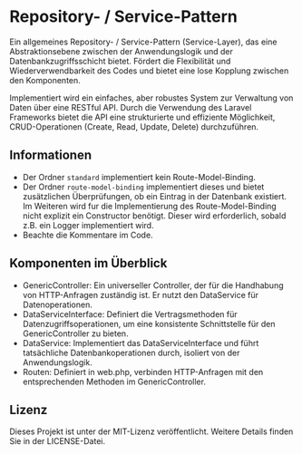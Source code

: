 # Repository- / Service-Pattern

Ein allgemeines Repository- / Service-Pattern (Service-Layer), das eine Abstraktionsebene zwischen der Anwendungslogik 
und der Datenbankzugriffsschicht bietet. Fördert die Flexibilität und Wiederverwendbarkeit des Codes und bietet eine
lose Kopplung zwischen den Komponenten.

Implementiert wird ein einfaches, aber robustes System zur Verwaltung von Daten über eine RESTful API. Durch die 
Verwendung des Laravel Frameworks bietet die API eine strukturierte und effiziente Möglichkeit, CRUD-Operationen 
(Create, Read, Update, Delete) durchzuführen.

## Informationen
- Der Ordner `standard` implementiert kein Route-Model-Binding.
- Der Ordner `route-model-binding` implementiert dieses und bietet zusätzlichen Überprüfungen, ob ein Eintrag in der
  Datenbank existiert. Im Weiteren wird fur die Implementierung des Route-Model-Binding nicht explizit ein Constructor
  benötigt. Dieser wird erforderlich, sobald z.B. ein Logger implementiert wird.
- Beachte die Kommentare im Code.

## Komponenten im Überblick
- GenericController: Ein universeller Controller, der für die Handhabung von HTTP-Anfragen zuständig ist. Er nutzt den 
DataService für Datenoperationen.
- DataServiceInterface: Definiert die Vertragsmethoden für Datenzugriffsoperationen, um eine konsistente Schnittstelle 
für den GenericController zu bieten.
- DataService: Implementiert das DataServiceInterface und führt tatsächliche Datenbankoperationen durch, isoliert von
der Anwendungslogik.
- Routen: Definiert in web.php, verbinden HTTP-Anfragen mit den entsprechenden Methoden im GenericController.


## Lizenz

Dieses Projekt ist unter der MIT-Lizenz veröffentlicht. Weitere Details finden Sie in der LICENSE-Datei.
